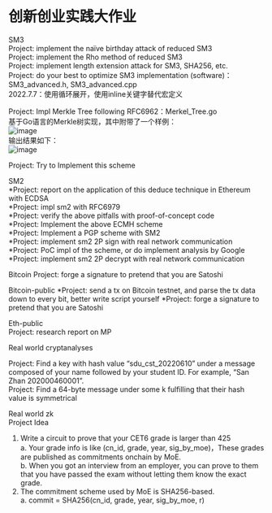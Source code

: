 # 创新创业实践大作业
SM3  
Project: implement the naïve birthday attack of reduced SM3  
Project: implement the Rho method of reduced SM3  
Project: implement length extension attack for SM3, SHA256, etc.  
Project: do your best to optimize SM3 implementation (software)：SM3_advanced.h, SM3_advanced.cpp  
2022.7.7：使用循环展开，使用inline关键字替代宏定义  
  
Project: Impl Merkle Tree following RFC6962：Merkel_Tree.go  
基于Go语言的Merkle树实现，其中附带了一个样例：  
![image](https://user-images.githubusercontent.com/78082874/178011264-26870bc4-36e0-4d67-9d12-55f25d47517a.png)  
输出结果如下：  
![image](https://user-images.githubusercontent.com/78082874/178011604-a20de593-5586-4b99-a1b2-518ba26bd88c.png)  

Project: Try to Implement this scheme   
  
SM2  
*Project: report on the application of this deduce technique in Ethereum with ECDSA  
*Project: impl sm2 with RFC6979  
*Project: verify the above pitfalls with proof-of-concept code  
*Project: Implement the above ECMH scheme  
*Project: Implement a PGP scheme with SM2  
*Project: implement sm2 2P sign with real network communication  
*Project: PoC impl of the scheme, or do implement analysis by Google  
*Project: implement sm2 2P decrypt with real network communication  

Bitcoin
Project: forge a signature to pretend that you are Satoshi

Bitcoin-public
*Project: send a tx on Bitcoin testnet, and parse the tx data down to every bit, better write script yourself
*Project: forge a signature to pretend that you are Satoshi

Eth-public  
Project: research report on MP  
  
Real world cryptanalyses  

Project: Find a key with hash value “sdu_cst_20220610” under a message composed of your name followed by your student ID. For example, “San Zhan 202000460001”.  
Project: Find a 64-byte message under some k fulfilling that their hash value is symmetrical  
  
Real world zk  
Project Idea   
1. Write a circuit to prove that your CET6 grade is larger than 425  
a. Your grade info is like (cn_id, grade, year, sig_by_moe)，These grades are published as commitments onchain by MoE.  
b. When you got an interview from an employer, you can prove to them that you have passed the exam without letting them know the exact grade.  
2. The commitment scheme used by MoE is SHA256-based.  
a. commit = SHA256(cn_id, grade, year, sig_by_moe, r)
